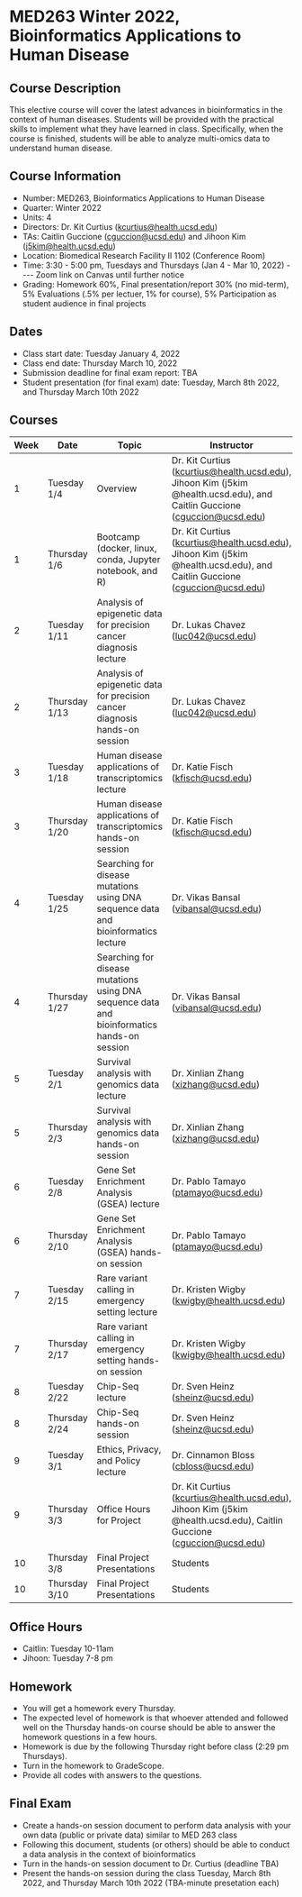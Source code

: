 
# MED263 Winter 2022, Bioinformatics Applications to Human Disease

## Course Description
This elective course will cover the latest advances in bioinformatics in the context of human diseases. Students will be provided with the practical skills to implement what they have learned in class. Specifically, when the course is finished, students will be able to analyze multi-omics data to understand human disease.


## Course Information
* Number: MED263, Bioinformatics Applications to Human Disease
* Quarter: Winter 2022
* Units: 4
* Directors: Dr. Kit Curtius (kcurtius@health.ucsd.edu)
* TAs: Caitlin Guccione (cguccion@ucsd.edu) and Jihoon Kim (j5kim@health.ucsd.edu)
* Location: Biomedical Research Facility II 1102 (Conference Room)
* Time: 3:30 - 5:00 pm, Tuesdays and Thursdays (Jan 4 - Mar 10, 2022) ---- Zoom link on Canvas until further notice
* Grading: Homework 60%, Final presentation/report 30% (no mid-term), 5% Evaluations (.5% per lectuer, 1% for course), 5% Participation as student audience in final projects 

## Dates
* Class start date: Tuesday January 4, 2022
* Class end date: Thursday March 10, 2022
* Submission deadline for final exam report: TBA
* Student presentation (for final exam) date: Tuesday, March 8th 2022, and Thursday March 10th 2022

## Courses
| Week | Date                          | Topic                                            | Instructor |
|------|-------------------------------|--------------------------------------------------|------------|
| 1    | Tuesday  1/4  | Overview   | Dr. Kit Curtius (kcurtius@health.ucsd.edu), Jihoon Kim (j5kim @health.ucsd.edu), and Caitlin Guccione (cguccion@ucsd.edu) |
| 1    | Thursday 1/6 | Bootcamp (docker, linux, conda, Jupyter notebook, and R)  | Dr. Kit Curtius (kcurtius@health.ucsd.edu), Jihoon Kim (j5kim @health.ucsd.edu), and Caitlin Guccione (cguccion@ucsd.edu) |
| 2    | Tuesday  1/11 | Analysis of epigenetic data for precision cancer diagnosis lecture| Dr. Lukas Chavez (luc042@ucsd.edu)|
| 2    | Thursday 1/13 |Analysis of epigenetic data for precision cancer diagnosis hands-on session | Dr. Lukas Chavez (luc042@ucsd.edu)|
| 3    | Tuesday  1/18  | Human disease applications of transcriptomics lecture            | Dr. Katie Fisch (kfisch@ucsd.edu)|
| 3    | Thursday 1/20 | Human disease applications of transcriptomics hands-on session   | Dr. Katie Fisch (kfisch@ucsd.edu)|
| 4    | Tuesday  1/25  | Searching for disease mutations using DNA sequence data and bioinformatics lecture | Dr. Vikas Bansal (vibansal@ucsd.edu) |
| 4    | Thursday 1/27   | Searching for disease mutations using DNA sequence data and bioinformatics hands-on session | Dr. Vikas Bansal (vibansal@ucsd.edu) |
| 5    | Tuesday  2/1 | Survival analysis with genomics data lecture          | Dr. Xinlian Zhang (xizhang@ucsd.edu)|
| 5    | Thursday 2/3 | Survival analysis with genomics data hands-on session | Dr. Xinlian Zhang (xizhang@ucsd.edu)|
| 6    | Tuesday  2/8 |  Gene Set Enrichment Analysis (GSEA) lecture          | Dr. Pablo Tamayo (ptamayo@ucsd.edu)|
| 6    | Thursday 2/10  | Gene Set Enrichment Analysis (GSEA) hands-on session | Dr. Pablo Tamayo (ptamayo@ucsd.edu)|
| 7    | Tuesday  2/15  | Rare variant calling in emergency setting lecture            | Dr. Kristen Wigby (kwigby@health.ucsd.edu)|
| 7    | Thursday 2/17  | Rare variant calling in emergency setting  hands-on session | Dr. Kristen Wigby (kwigby@health.ucsd.edu) |
| 8    | Tuesday  2/22  | Chip-Seq lecture            | Dr. Sven Heinz (sheinz@ucsd.edu)|
| 8    | Thursday 2/24  | Chip-Seq hands-on session | Dr. Sven Heinz (sheinz@ucsd.edu)|
| 9    | Tuesday  3/1  | Ethics, Privacy, and Policy lecture          | Dr. Cinnamon Bloss (cbloss@ucsd.edu) |
| 9    | Thursday 3/3   | Office Hours for Project | Dr. Kit Curtius (kcurtius@health.ucsd.edu), Jihoon Kim (j5kim @health.ucsd.edu), Caitlin Guccione (cguccion@ucsd.edu) |
| 10    | Thursday 3/8   |Final Project Presentations | Students |
| 10    | Thursday 3/10   | Final Project Presentations | Students |


## Office Hours
* Caitlin: Tuesday 10-11am
* Jihoon: Tuesday 7-8 pm



## Homework
* You will get a homework every Thursday.
* The expected level of homework is that whoever attended and followed well on the Thursday hands-on course should be able to answer the homework questions in a few hours.
* Homework is due by the following Thursday right before class (2:29 pm Thursdays).
* Turn in the homework to GradeScope.
* Provide all codes with answers to the questions.



## Final Exam
* Create a hands-on session document to perform data analysis with your own data (public or private data) similar to MED 263 class
* Following this document, students (or others) should be able to conduct a data analysis in the context of bioinformatics
* Turn in the hands-on session document to Dr. Curtius (deadline  TBA)
* Present the hands-on session during the class Tuesday, March 8th 2022, and Thursday March 10th 2022 (TBA-minute presetation each)
